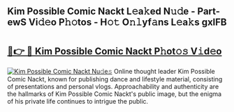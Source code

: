 ## Kim Possible Comic Nackt L𝚎a𝚔ed N𝚞𝚍e - Part-ewS Vi𝚍𝚎o P𝚑𝚘tos - H𝚘𝚝 O𝚗𝚕yf𝚊ns L𝚎a𝚔s gxlFB

# <h2><a href="http://kf2x3v.oniu.top/?m=Kim+Possible+Comic+Nackt">🔗👉 🔴 Kim Possible Comic Nackt P𝚑ot𝚘𝚜 V𝚒d𝚎o</a></h2>

[![Kim Possible Comic Nackt Nu𝚍e𝚜](https://i.imgur.com/0qMVB7G.gif)](http://kf2x3v.oniu.top/?m=Kim+Possible+Comic+Nackt)
Online thought leader Kim Possible Comic Nackt, known for publishing dance and lifestyle material, consisting of presentations and personal vlogs. Approachability and authenticity are the hallmarks of Kim Possible Comic Nackt's public image, but the enigma of his private life continues to intrigue the public.  
